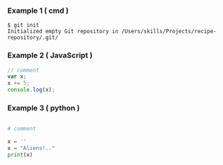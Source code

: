 
### Example 1 ( cmd )

```
$ git init
Initialized empty Git repository in /Users/skills/Projects/recipe-repository/.git/

```

### Example 2 ( JavaScript )

``` javascript
// comment
var x;
x += 5;
console.log(x);
```

### Example 3 ( python )

``` python

# comment

x = ''
x = "Aliens!.."
print(x)


```
